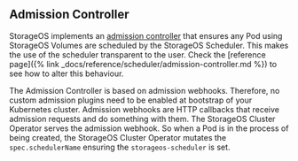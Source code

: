 ## Admission Controller

StorageOS implements an [admission
controller](https://kubernetes.io/docs/reference/access-authn-authz/admission-controllers/#what-are-they)
that ensures any Pod using StorageOS Volumes are scheduled by the StorageOS
Scheduler. This makes the use of the scheduler transparent to the user. Check
the [reference page]({% link _docs/reference/scheduler/admission-controller.md
%}) to see how to alter this behaviour.

The Admission Controller is based on admission webhooks. Therefore, no custom
admission plugins need to be enabled at bootstrap of your Kubernetes cluster.
Admission webhooks are HTTP callbacks that receive admission requests and do
something with them. The StorageOS Cluster Operator serves the admission
webhook. So when a Pod is in the process of being created, the StorageOS
Cluster Operator mutates the `spec.schedulerName` ensuring the
`storageos-scheduler` is set.
